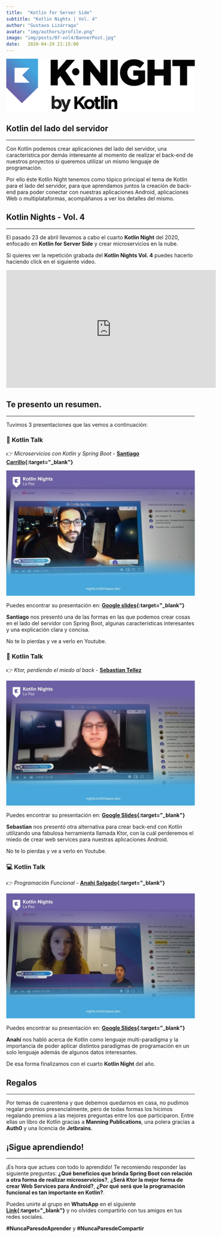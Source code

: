 ```yaml
---
title:  "Kotlin for Server Side"
subtitle: "Kotlin Nights | Vol. 4"
author: "Gustavo Lizárraga"
avatar: "img/authors/profile.png"
image: "img/posts/07-vol4/BannerPost.jpg"
date:   2020-04-29 21:15:00
---
```


<img src="img/knights/knightlogo.png" alt="K-Night" class="responsive-logo">

## **Kotlin del lado del servidor**
---

Con Kotlin podemos crear aplicaciones del lado del servidor, una característica por demás interesante al momento de realizar el back-end de nuestros proyectos si queremos utilizar un mismo lenguaje de programación.

Por ello éste Kotlin Night tenemos como tópico principal el tema de Kotlin para el lado del servidor, para que aprendamos juntos la creación de back-end para poder conectar con nuestras aplicaciones Android, aplicaciones Web o multiplataformas, acompáñanos a ver los detalles del mismo.

## **Kotlin Nights - Vol. 4**
---

El pasado 23 de abril llevamos a cabo el cuarto **Kotlin Night** del 2020, enfocado en **Kotlin for Server Side** y crear microservicios en la nube.

Si quieres ver la repetición grabada del **Kotlin Nights Vol. 4** puedes hacerlo haciendo click en el siguiente video.

<div class="video-container">
<iframe width="560" height="315" src="https://www.youtube.com/embed/rvSW62AqrxA" frameborder="0" allow="accelerometer; autoplay; encrypted-media; gyroscope; picture-in-picture" allowfullscreen></iframe></div>

## **Te presento un resumen.**
---
Tuvimos 3 presentaciones que las vemos a continuación:

### 📢 **Kotlin Talk**

👉 *Microservicios con Kotlin y Spring Boot* - **[Santiago Carrillo](https://twitter.com/sancarbar){:target="_blank"}**

<img src="img/posts/07-vol4/FotoSantiago.jpg" alt="Santiago Carrillo" class="responsive">

Puedes encontrar su presentación en: **[Google slides](https://docs.google.com/presentation/d/1gFymS5x8vHwNC3G0z54W3rI9QerNFS9-9mkydrUIfUA/edit#slide=id.p){:target="_blank"}**

**Santiago** nos presentó una de las formas en las que podemos crear cosas en el lado del servidor con Spring Boot, algunas características interesantes y una explicación clara y concisa.

No te lo pierdas y ve a verlo en Youtube.

### 📢 **Kotlin Talk**

👉 *Ktor, perdiendo el miedo al back* - **[Sebastian Tellez](https://twitter.com/gorrotowi)**

<img src="img/posts/07-vol4/FotoSebastian.jpg" alt="Sebatian Tellez" class="responsive">

Puedes encontrar su presentación en: **[Google Slides](https://drive.google.com/file/d/1cS9-HZ69IEqcodjP_tlmDLls2QM755B0/view){:target="_blank"}**

**Sebastian** nos presentó otra alternativa para crear back-end con Kotlin utilizando una fabulosa herramienta llamada Ktor, con la cuál perderemos el miedo de crear web services para nuestras aplicaciones Android.

No te lo pierdas y ve a verlo en Youtube.

### 💻 **Kotlin Talk**

👉 *Programación Funcional* - **[Anahi Salgado](https://twitter.com/anncode){:target="_blank"}**

<img src="img/posts/07-vol4/FotoAnahi.jpg" alt="Anahi Salgado" class="responsive">

Puedes encontrar su presentación en: **[Google Slides](https://speakerdeck.com/jggomez/creating-internal-dsls-in-kotlin){:target="_blank"}**

**Anahí** nos habló acerca de Kotlin como lenguaje multi-paradigma y la importancia de poder aplicar distintos paradigmas de programación en un solo lenguaje además de algunos datos interesantes.

De esa forma finalizamos con el cuarto **Kotlin Night** del año.

## **Regalos**
---

Por temas de cuarentena y que debemos quedarnos en casa, no pudimos regalar premios presencialmente, pero de todas formas los hicimos regalando premios a las mejores preguntas entre los que participaron. Entre ellas un libro de Kotlin gracias a **Manning Publications**, una polera gracias a **Auth0** y una licencia de **Jetbrains**.

## **¡Sigue aprendiendo!**
---

¡Es hora que actues con todo lo aprendido!
Te recomiendo responder las siguiente preguntas:
**¿Qué beneficios que brinda Spring Boot con relación a otra forma de realizar microservicios?**, **¿Será Ktor la mejor forma de crear Web Services para Android?**, **¿Por qué será que la programación funcional es tan importante en Kotlin?**.

Puedes unirte al grupo en **WhatsApp** en el siguiente **[Link](https://chat.whatsapp.com/IB0gxV6ke1H2ilzitfwkas){:target="_blank"}** y no olvides compartirlo con tus amigos en tus redes sociales.

**#NuncaParesdeAprender** y **#NuncaParesdeCompartir**
